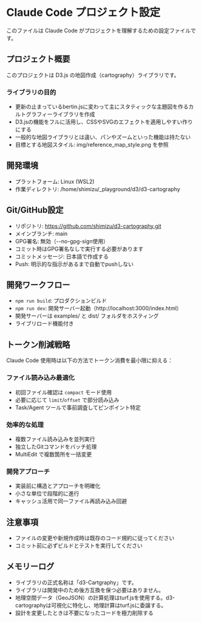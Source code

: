 # Claude Code プロジェクト設定

このファイルは Claude Code がプロジェクトを理解するための設定ファイルです。

## プロジェクト概要

このプロジェクトは D3.js の地図作成（cartography）ライブラリです。

### ライブラリの目的

- 更新の止まっているbertin.jsに変わって主にスタティックな主題図を作るカルトグラフィーライブラリを作成
- D3.jsの機能をフルに活用し、CSSやSVGのエフェクトを適用しやすい作りにする
- 一般的な地図ライブラリとは違い、パンやズームといった機能は持たない
- 目標とする地図スタイル: img/reference_map_style.png を参照

## 開発環境

- プラットフォーム: Linux (WSL2)
- 作業ディレクトリ: /home/shimizu/_playground/d3/d3-cartography

## Git/GitHub設定

- リポジトリ: https://github.com/shimizu/d3-cartography.git
- メインブランチ: main
- GPG署名: 無効（--no-gpg-sign使用）
- コミット時はGPG署名なしで実行する必要があります
- コミットメッセージ: 日本語で作成する
- Push: 明示的な指示があるまで自動でpushしない

## 開発ワークフロー

- `npm run build`: プロダクションビルド
- `npm run dev`: 開発サーバー起動（http://localhost:3000/index.html）
- 開発サーバーは examples/ と dist/ フォルダをホスティング
- ライブリロード機能付き

## トークン削減戦略

Claude Code 使用時は以下の方法でトークン消費を最小限に抑える：

### ファイル読み込み最適化
- 初回ファイル確認は `compact` モード使用
- 必要に応じて `limit`/`offset` で部分読み込み
- Task/Agent ツールで事前調査してピンポイント特定

### 効率的な処理
- 複数ファイル読み込みを並列実行
- 独立したGitコマンドをバッチ処理
- MultiEdit で複数箇所を一括変更

### 開発アプローチ
- 実装前に構造とアプローチを明確化
- 小さな単位で段階的に進行
- キャッシュ活用で同一ファイル再読み込み回避

## 注意事項

- ファイルの変更や新規作成時は既存のコード規約に従ってください
- コミット前に必ずビルドとテストを実行してください

## メモリーログ

- ライブラリの正式名称は「d3-Cartgraphy」です。
- ライブラリは開発中のため後方互換を保つ必要はありません。
- 地理空間データ（GeoJSON）の計算処理はturf.jsを使用する。d3-cartographyは可視化に特化し、地理計算はturf.jsに委譲する。
- 設計を変更したときは不要になったコードを極力削除する